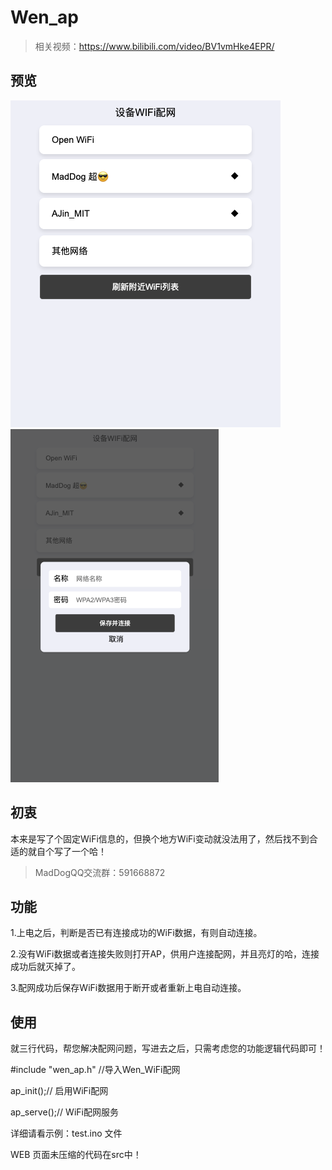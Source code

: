 # **Wen_ap**

> 相关视频：https://www.bilibili.com/video/BV1vmHke4EPR/

## 预览
![页面预览1](/src/1.png)
![页面预览2](/src/2.png)
  
## 初衷
本来是写了个固定WiFi信息的，但换个地方WiFi变动就没法用了，然后找不到合适的就自个写了一个哈！

> MadDogQQ交流群：591668872

## 功能
1.上电之后，判断是否已有连接成功的WiFi数据，有则自动连接。

2.没有WiFi数据或者连接失败则打开AP，供用户连接配网，并且亮灯的哈，连接成功后就灭掉了。

3.配网成功后保存WiFi数据用于断开或者重新上电自动连接。

## 使用
就三行代码，帮您解决配网问题，写进去之后，只需考虑您的功能逻辑代码即可！

#include "wen_ap.h" //导入Wen_WiFi配网

ap_init();// 启用WiFi配网

ap_serve();// WiFi配网服务

详细请看示例：test.ino 文件

WEB 页面未压缩的代码在src中！
